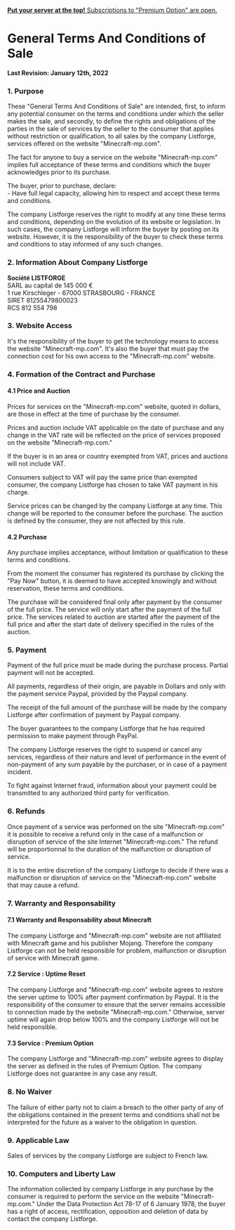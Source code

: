 [**Put your server at the top!** Subscriptions to "Premium Option" are open.](https://minecraft-mp.com/servers/premium/)

General Terms And Conditions of Sale
====================================

**Last Revision: January 12th, 2022**

### 1\. Purpose

These "General Terms And Conditions of Sale" are intended, first, to inform any potential consumer on the terms and conditions under which the seller makes the sale, and secondly, to define the rights and obligations of the parties in the sale of services by the seller to the consumer that applies without restriction or qualification, to all sales by the company Listforge, services offered on the website "Minecraft-mp.com".  
  
The fact for anyone to buy a service on the website "Minecraft-mp.com" implies full acceptance of these terms and conditions which the buyer acknowledges prior to its purchase.  
  
The buyer, prior to purchase, declare:  
\- Have full legal capacity, allowing him to respect and accept these terms and conditions.  
  
The company Listforge reserves the right to modify at any time these terms and conditions, depending on the evolution of its website or legislation. In such cases, the company Listforge will inform the buyer by posting on its website. However, it is the responsibility of the buyer to check these terms and conditions to stay informed of any such changes.

### 2\. Information About Company Listforge

**Société LISTFORGE**  
SARL au capital de 145 000 €  
1 rue Kirschleger - 67000 STRASBOURG - FRANCE  
SIRET 81255479800023  
RCS 812 554 798

### 3\. Website Access

It's the responsibility of the buyer to get the technology means to access the website "Minecraft-mp.com". It's also the buyer that must pay the connection cost for his own access to the "Minecraft-mp.com" website.

### 4\. Formation of the Contract and Purchase

#### 4.1 Price and Auction

Prices for services on the "Minecraft-mp.com" website, quoted in dollars, are those in effect at the time of purchase by the consumer.  
  
Prices and auction include VAT applicable on the date of purchase and any change in the VAT rate will be reflected on the price of services proposed on the website "Minecraft-mp.com."  
  
If the buyer is in an area or country exempted from VAT, prices and auctions will not include VAT.  
  
Consumers subject to VAT will pay the same price than exempted consumer, the company Listforge has chosen to take VAT payment in his charge.  
  
Service prices can be changed by the company Listforge at any time. This change will be reported to the consumer before the purchase. The auction is defined by the consumer, they are not affected by this rule.

#### 4.2 Purchase

Any purchase implies acceptance, without limitation or qualification to these terms and conditions.  
  
From the moment the consumer has registered its purchase by clicking the "Pay Now" button, it is deemed to have accepted knowingly and without reservation, these terms and conditions.  
  
The purchase will be considered final only after payment by the consumer of the full price. The service will only start after the payment of the full price. The services related to auction are started after the payment of the full price and after the start date of delivery specified in the rules of the auction.

### 5\. Payment

Payment of the full price must be made during the purchase process. Partial payment will not be accepted.  
  
All payments, regardless of their origin, are payable in Dollars and only with the payment service Paypal, provided by the Paypal company.  
  
The receipt of the full amount of the purchase will be made by the company Listforge after confirmation of payment by Paypal company.  
  
The buyer guarantees to the company Listforge that he has required permission to make payment through PayPal.  
  
The company Listforge reserves the right to suspend or cancel any services, regardless of their nature and level of performance in the event of non-payment of any sum payable by the purchaser, or in case of a payment incident.  
  
To fight against Internet fraud, information about your payment could be transmitted to any authorized third party for verification.

### 6\. Refunds

Once payment of a service was performed on the site "Minecraft-mp.com" it is possible to receive a refund only in the case of a malfunction or disruption of service of the site Internet "Minecraft-mp.com." The refund will be proportionnal to the duration of the malfunction or disruption of service.  
  
It is to the entire discretion of the company Listforge to decide if there was a malfunction or disruption of service on the "Minecraft-mp.com" website that may cause a refund.

### 7\. Warranty and Responsability

#### 7.1 Warranty and Responsability about Minecraft

The company Listforge and "Minecraft-mp.com" website are not affiliated with Minecraft game and his publisher Mojang. Therefore the company Listforge can not be held responsible for problem, malfunction or disruption of service with Minecraft game.  
  

#### 7.2 Service : Uptime Reset

The company Listforge and "Minecraft-mp.com" website agrees to restore the server uptime to 100% after payment confirmation by Paypal. It is the responsibility of the consumer to ensure that the server remains accessible to connection made by the website "Minecraft-mp.com." Otherwise, server uptime will again drop below 100% and the company Listforge will not be held responsible.

#### 7.3 Service : Premium Option

The company Listforge and "Minecraft-mp.com" website agrees to display the server as defined in the rules of Premium Option. The company Listforge does not guarantee in any case any result.

### 8\. No Waiver

The failure of either party not to claim a breach to the other party of any of the obligations contained in the present terms and conditions shall not be interpreted for the future as a waiver to the obligation in question.

### 9\. Applicable Law

Sales of services by the company Listforge are subject to French law.

### 10\. Computers and Liberty Law

The information collected by company Listforge in any purchase by the consumer is required to perform the service on the website "Minecraft-mp.com." Under the Data Protection Act 78-17 of 6 January 1978, the buyer has a right of access, rectification, opposition and deletion of data by contact the company Listforge.